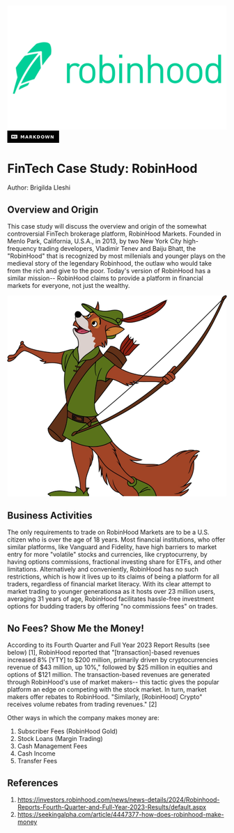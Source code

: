 ![RobinHoodLogo](Robinhood-Logo-2013.png)
![MARKDOWN](Markdown-000000_style=for-the-badge&logo=markdown&logoColor=white.png)
# FinTech Case Study: RobinHood
Author: Brigilda Lleshi

## Overview and Origin
This case study will discuss the overview and origin of the somewhat controversial FinTech brokerage platform, RobinHood Markets. Founded in Menlo Park, California, U.S.A., in 2013, by two New York City high-frequency trading developers, Vladimir Tenev and Baiju Bhatt, the "RobinHood" that is recognized by most millenials and younger plays on the medieval story of the legendary Robinhood, the outlaw who would take from the rich and give to the poor. Today's version of RobinHood has a similar mission-- RobinHood claims to provide a platform in financial markets for everyone, not just the wealthy. 

![RobinhoodCartoon](Robin_hood_by_jackspade2012-d74zsn1.webp)

## Business Activities
The only requirements to trade on RobinHood Markets are to be a U.S. citizen who is over the age of 18 years. Most financial institutions, who offer similar platforms, like Vanguard and Fidelity, have high barriers to market entry for more "volatile" stocks and currencies, like cryptocurreny, by having options commissions, fractional investing share for ETFs, and other limitations. Alternatively and conveniently, RobinHood has no such restrictions, which is how it lives up to its claims of being a platform for all traders, regardless of financial market literacy. With its clear attempt to market trading to younger generationsa as it hosts over 23 million users, averaging 31 years of age, RobinHood facilitates hassle-free investment options for budding traders by offering "no commissions fees" on trades.

## No Fees? Show Me the Money!
According to its Fourth Quarter and Full Year 2023 Report Results (see below) [1], RobinHood reported that "[transaction]-based revenues increased 8% [YTY] to $200 million, primarily driven by cryptocurrencies revenue of $43 million, up 10%," followed by $25 million in equities and options of $121 million. The transaction-based revenues are generated through RobinHood's use of market makers-- this tactic gives the popular platform an edge on competing with the stock market. In turn, market makers offer rebates to RobinHood. "Similarly, [RobinHood] Crypto" receives volume rebates from trading revenues." [2] 

Other ways in which the company makes money are:
1. Subscriber Fees (RobinHood Gold)
2. Stock Loans (Margin Trading)
3. Cash Management Fees
5. Cash Income
6. Transfer Fees



## References
1. https://investors.robinhood.com/news/news-details/2024/Robinhood-Reports-Fourth-Quarter-and-Full-Year-2023-Results/default.aspx
2. https://seekingalpha.com/article/4447377-how-does-robinhood-make-money
